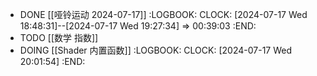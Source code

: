 - DONE [[哑铃运动 2024-07-17]]
  :LOGBOOK:
  CLOCK: [2024-07-17 Wed 18:48:31]--[2024-07-17 Wed 19:27:34] =>  00:39:03
  :END:
- TODO [[数学 指数]]
- DOING [[Shader 内置函数]]
  :LOGBOOK:
  CLOCK: [2024-07-17 Wed 20:01:54]
  :END: